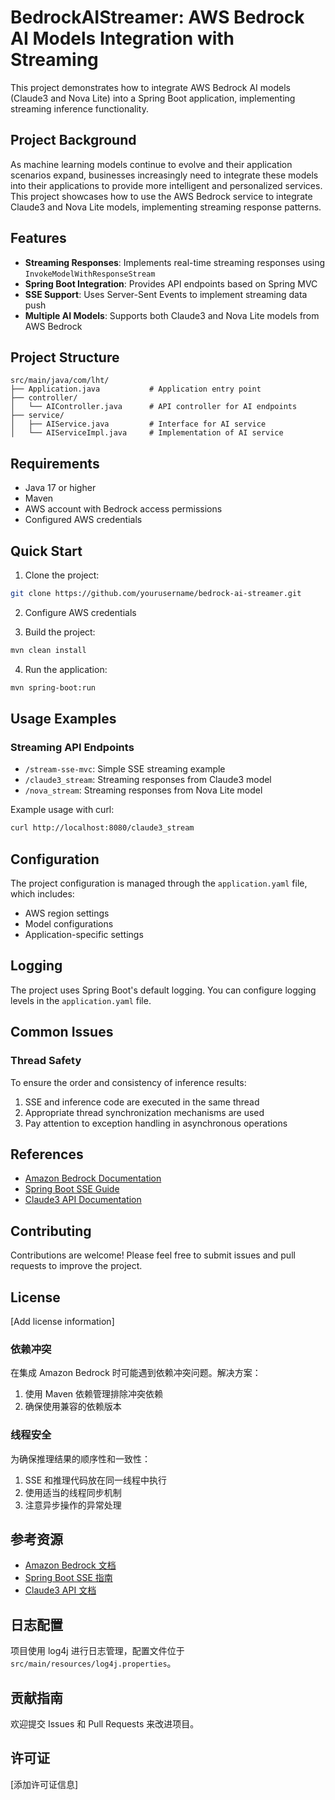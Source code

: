 # BedrockAIStreamer: AWS Bedrock AI Models Integration with Streaming

This project demonstrates how to integrate AWS Bedrock AI models (Claude3 and Nova Lite) into a Spring Boot application, implementing streaming inference functionality.

## Project Background

As machine learning models continue to evolve and their application scenarios expand, businesses increasingly need to integrate these models into their applications to provide more intelligent and personalized services. This project showcases how to use the AWS Bedrock service to integrate Claude3 and Nova Lite models, implementing streaming response patterns.

## Features

- **Streaming Responses**: Implements real-time streaming responses using `InvokeModelWithResponseStream`
- **Spring Boot Integration**: Provides API endpoints based on Spring MVC
- **SSE Support**: Uses Server-Sent Events to implement streaming data push
- **Multiple AI Models**: Supports both Claude3 and Nova Lite models from AWS Bedrock

## Project Structure

```
src/main/java/com/lht/
├── Application.java           # Application entry point
├── controller/
│   └── AIController.java      # API controller for AI endpoints
├── service/
│   ├── AIService.java         # Interface for AI service
│   └── AIServiceImpl.java     # Implementation of AI service
```

## Requirements

- Java 17 or higher
- Maven
- AWS account with Bedrock access permissions
- Configured AWS credentials

## Quick Start

1. Clone the project:
```bash
git clone https://github.com/yourusername/bedrock-ai-streamer.git
```

2. Configure AWS credentials

3. Build the project:
```bash
mvn clean install
```

4. Run the application:
```bash
mvn spring-boot:run
```

## Usage Examples

### Streaming API Endpoints

- `/stream-sse-mvc`: Simple SSE streaming example
- `/claude3_stream`: Streaming responses from Claude3 model
- `/nova_stream`: Streaming responses from Nova Lite model

Example usage with curl:
```bash
curl http://localhost:8080/claude3_stream
```

## Configuration

The project configuration is managed through the `application.yaml` file, which includes:
- AWS region settings
- Model configurations
- Application-specific settings

## Logging

The project uses Spring Boot's default logging. You can configure logging levels in the `application.yaml` file.

## Common Issues

### Thread Safety
To ensure the order and consistency of inference results:
1. SSE and inference code are executed in the same thread
2. Appropriate thread synchronization mechanisms are used
3. Pay attention to exception handling in asynchronous operations

## References

- [Amazon Bedrock Documentation](https://docs.aws.amazon.com/bedrock/)
- [Spring Boot SSE Guide](https://docs.spring.io/spring-framework/reference/web/webmvc/mvc-ann-async.html)
- [Claude3 API Documentation](https://docs.anthropic.com/claude/reference/getting-started-with-the-api)

## Contributing

Contributions are welcome! Please feel free to submit issues and pull requests to improve the project.

## License

[Add license information]
### 依赖冲突
在集成 Amazon Bedrock 时可能遇到依赖冲突问题。解决方案：
1. 使用 Maven 依赖管理排除冲突依赖
2. 确保使用兼容的依赖版本

### 线程安全
为确保推理结果的顺序性和一致性：
1. SSE 和推理代码放在同一线程中执行
2. 使用适当的线程同步机制
3. 注意异步操作的异常处理

## 参考资源

- [Amazon Bedrock 文档](https://docs.aws.amazon.com/bedrock/)
- [Spring Boot SSE 指南](https://docs.spring.io/spring-framework/reference/web/webmvc/mvc-ann-async.html)
- [Claude3 API 文档](https://docs.anthropic.com/claude/reference/getting-started-with-the-api)

## 日志配置

项目使用 log4j 进行日志管理，配置文件位于 `src/main/resources/log4j.properties`。

## 贡献指南

欢迎提交 Issues 和 Pull Requests 来改进项目。

## 许可证

[添加许可证信息]
